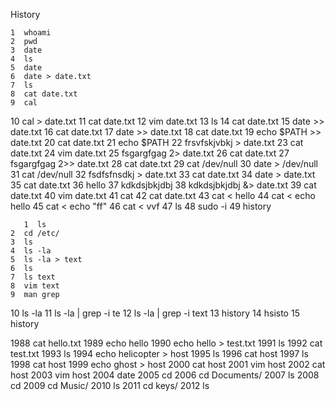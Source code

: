 History

    1  whoami
    2  pwd
    3  date
    4  ls
    5  date
    6  date > date.txt
    7  ls
    8  cat date.txt 
    9  cal
   10  cal > date.txt 
   11  cat date.txt 
   12  vim date.txt 
   13  ls
   14  cat date.txt 
   15  date  >> date.txt 
   16  cat date.txt 
   17  date  >> date.txt 
   18  cat date.txt 
   19  echo $PATH  >> date.txt 
   20  cat date.txt 
   21  echo $PATH
   22  frsvfskjvbkj > date.txt 
   23  cat date.txt 
   24  vim date.txt 
   25  fsgargfgag 2> date.txt 
   26  cat date.txt 
   27  fsgargfgag 2>> date.txt 
   28  cat date.txt 
   29  cat /dev/null 
   30  date > /dev/null 
   31  cat /dev/null 
   32  fsdfsfnsdkj > date.txt 
   33  cat date.txt 
   34  date > date.txt 
   35  cat date.txt 
   36  hello
   37  kdkdsjbkjdbj
   38  kdkdsjbkjdbj &> date.txt 
   39  cat date.txt 
   40  vim date.txt 
   41  cat
   42  cat date.txt 
   43  cat <  hello
   44  cat < echo  hello
   45  cat < echo "ff"
   46  cat < vvf
   47  ls
   48  sudo -i
   49  history
   
   
       1  ls
    2  cd /etc/
    3  ls
    4  ls -la
    5  ls -la > text
    6  ls
    7  ls text 
    8  vim text 
    9  man grep
   10  ls -la
   11  ls -la | grep -i te
   12  ls -la | grep -i text
   13  history 
   14  hsisto
   15  history 

1988  cat hello.txt 
 1989  echo hello
 1990  echo hello > test.txt
 1991  ls
 1992  cat test.txt 
 1993  ls
 1994  echo helicopter > host
 1995  ls
 1996  cat host 
 1997  ls
 1998  cat host 
 1999  echo ghost > host 
 2000  cat host 
 2001  vim host 
 2002  cat host 
 2003  vim host 
 2004  date
 2005  cd
 2006  cd Documents/
 2007  ls
 2008  cd
 2009  cd Music/
 2010  ls
 2011  cd keys/
 2012  ls

